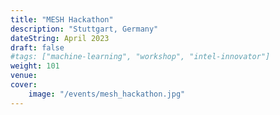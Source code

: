 ```yaml
---
title: "MESH Hackathon"
description: "Stuttgart, Germany"
dateString: April 2023
draft: false
#tags: ["machine-learning", "workshop", "intel-innovator"]
weight: 101
venue: 
cover:
    image: "/events/mesh_hackathon.jpg"
---
```

